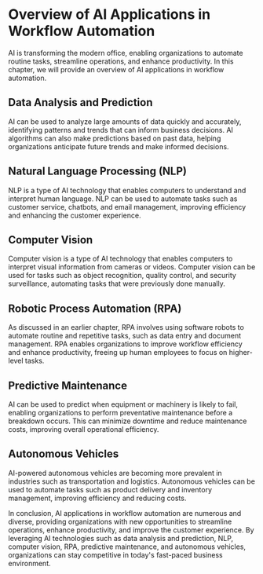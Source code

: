 Overview of AI Applications in Workflow Automation
======================================================================================================

AI is transforming the modern office, enabling organizations to automate routine tasks, streamline operations, and enhance productivity. In this chapter, we will provide an overview of AI applications in workflow automation.

Data Analysis and Prediction
----------------------------

AI can be used to analyze large amounts of data quickly and accurately, identifying patterns and trends that can inform business decisions. AI algorithms can also make predictions based on past data, helping organizations anticipate future trends and make informed decisions.

Natural Language Processing (NLP)
---------------------------------

NLP is a type of AI technology that enables computers to understand and interpret human language. NLP can be used to automate tasks such as customer service, chatbots, and email management, improving efficiency and enhancing the customer experience.

Computer Vision
---------------

Computer vision is a type of AI technology that enables computers to interpret visual information from cameras or videos. Computer vision can be used for tasks such as object recognition, quality control, and security surveillance, automating tasks that were previously done manually.

Robotic Process Automation (RPA)
--------------------------------

As discussed in an earlier chapter, RPA involves using software robots to automate routine and repetitive tasks, such as data entry and document management. RPA enables organizations to improve workflow efficiency and enhance productivity, freeing up human employees to focus on higher-level tasks.

Predictive Maintenance
----------------------

AI can be used to predict when equipment or machinery is likely to fail, enabling organizations to perform preventative maintenance before a breakdown occurs. This can minimize downtime and reduce maintenance costs, improving overall operational efficiency.

Autonomous Vehicles
-------------------

AI-powered autonomous vehicles are becoming more prevalent in industries such as transportation and logistics. Autonomous vehicles can be used to automate tasks such as product delivery and inventory management, improving efficiency and reducing costs.

In conclusion, AI applications in workflow automation are numerous and diverse, providing organizations with new opportunities to streamline operations, enhance productivity, and improve the customer experience. By leveraging AI technologies such as data analysis and prediction, NLP, computer vision, RPA, predictive maintenance, and autonomous vehicles, organizations can stay competitive in today's fast-paced business environment.
